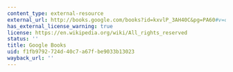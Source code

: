 ```yaml
---
content_type: external-resource
external_url: http://books.google.com/books?id=kxvlP_3AH40C&pg=PA60#v=onepage
has_external_license_warning: true
license: https://en.wikipedia.org/wiki/All_rights_reserved
status: ''
title: Google Books
uid: f1fb9792-724d-40c7-a67f-be9033b13023
wayback_url: ''
---
```

